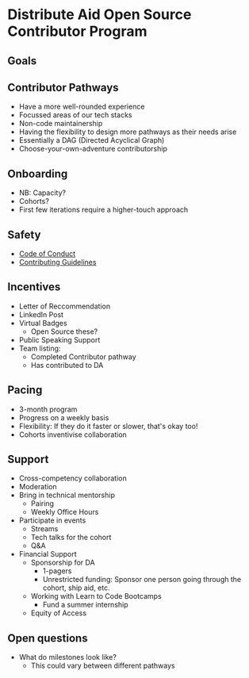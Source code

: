 # Distribute Aid Open Source Contributor Program

## Goals

## Contributor Pathways

- Have a more well-rounded experience
- Focussed areas of our tech stacks
- Non-code maintainership
- Having the flexibility to design more pathways as their needs arise
- Essentially a DAG (Directed Acyclical Graph)
- Choose-your-own-adventure contributorship

## Onboarding

- NB: Capacity? 
- Cohorts?
- First few iterations require a higher-touch approach

## Safety

- [Code of Conduct](https://github.com/distributeaid/.github/blob/saga/CODE_OF_CONDUCT.md)
- [Contributing Guidelines](https://github.com/distributeaid#%EF%B8%8F-contributing)

## Incentives

- Letter of Reccommendation
- LinkedIn Post
- Virtual Badges
  - Open Source these?
- Public Speaking Support
- Team listing:
  - Completed Contributor pathway
  - Has contributed to DA
  
## Pacing

- 3-month program
- Progress on a weekly basis
- Flexibility: If they do it faster or slower, that's okay too!
- Cohorts inventivise collaboration

## Support

- Cross-competency collaboration
- Moderation
- Bring in technical mentorship
  - Pairing
  - Weekly Office Hours
- Participate in events
  - Streams
  - Tech talks for the cohort
  - Q&A
- Financial Support
  - Sponsorship for DA
    - 1-pagers
    - Unrestricted funding: Sponsor one person going through the cohort, ship aid, etc.
  - Working with Learn to Code Bootcamps
    - Fund a summer internship
  - Equity of Access

## Open questions

- What do milestones look like?
  - This could vary between different pathways
